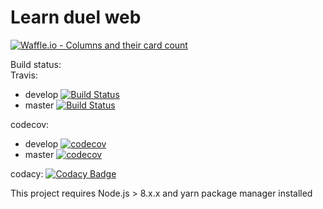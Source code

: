 # Learn duel web

[![Waffle.io - Columns and their card count](https://badge.waffle.io/bb30/learn-duel.png?columns=all)](https://waffle.io/bb30/learn-duel?utm_source=badge)

Build status:  
Travis: 
* develop [![Build Status](https://travis-ci.org/bb30/learn-duel-web.svg?branch=develop)](https://travis-ci.org/bb30/learn-duel-web)
* master [![Build Status](https://travis-ci.org/bb30/learn-duel-web.svg?branch=master)](https://travis-ci.org/bb30/learn-duel-web)

codecov: 
* develop [![codecov](https://codecov.io/gh/bb30/learn-duel-web/branch/develop/graph/badge.svg)](https://codecov.io/gh/bb30/learn-duel-web)
* master [![codecov](https://codecov.io/gh/bb30/learn-duel-web/branch/master/graph/badge.svg)](https://codecov.io/gh/bb30/learn-duel-web)

codacy: [![Codacy Badge](https://api.codacy.com/project/badge/Grade/485f4e35197443a9be63fa143c58e086)](https://www.codacy.com/app/bb30/learn-duel-web?utm_source=github.com&utm_medium=referral&utm_content=SailReal/learn-duel-web&utm_campaign=badger)


This project requires Node.js > 8.x.x and yarn package manager installed
